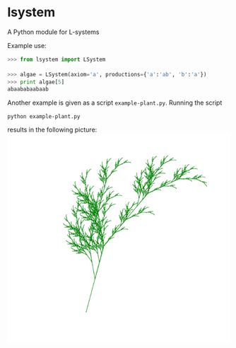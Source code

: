 lsystem
=======

A Python module for L-systems

Example use:

```python
>>> from lsystem import LSystem

>>> algae = LSystem(axiom='a', productions={'a':'ab', 'b':'a'})
>>> print algae[5]
abaababaabaab
```

Another example is given as a script `example-plant.py`.
Running the script 

```shell
python example-plant.py
```

results in the following picture: ![plant image](imgs/plant6.png)
